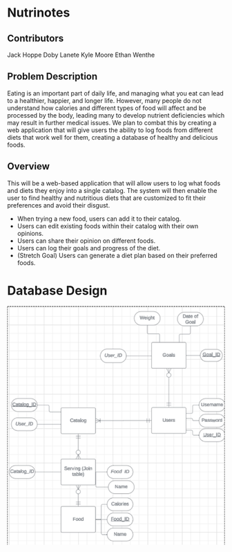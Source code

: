 # Nutrinotes
## Contributors
Jack Hoppe
Doby Lanete
Kyle Moore
Ethan Wenthe

## Problem Description

Eating is an important part of daily life, and managing what you eat can lead to a healthier, happier, and longer life. However, many people do not understand how calories and different types of food will affect and be processed by the body, leading many to develop nutrient deficiencies which may result in further medical issues. We plan to combat this by creating a web application that will give users the ability to log foods from different diets that work well for them, creating a database of healthy and delicious foods.

## Overview

This will be a web-based application that will allow users to log what foods and diets they enjoy into a single catalog. The system will then enable the user to find healthy and nutritious diets that are customized to fit their preferences and avoid their disgust.

- When trying a new food, users can add it to their catalog.
- Users can edit existing foods within their catalog with their own opinions.
- Users can share their opinion on different foods.
- Users can log their goals and progress of the diet.
- (Stretch Goal) Users can generate a diet plan based on their preferred foods.

# Database Design
 ![Database Schema](docs/database.png)